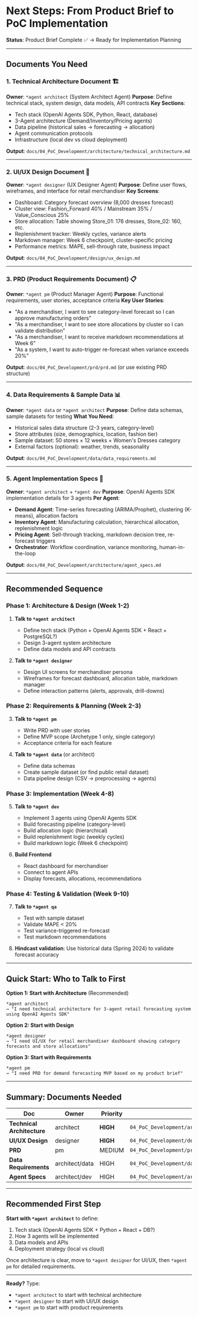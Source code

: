 # Next Steps: From Product Brief to PoC Implementation

**Status**: Product Brief Complete ✅ → Ready for Implementation Planning

---

## Documents You Need

### 1. **Technical Architecture Document** 🏗️
**Owner**: `*agent architect` (System Architect Agent)
**Purpose**: Define technical stack, system design, data models, API contracts
**Key Sections**:
- Tech stack (OpenAI Agents SDK, Python, React, database)
- 3-Agent architecture (Demand/Inventory/Pricing agents)
- Data pipeline (historical sales → forecasting → allocation)
- Agent communication protocols
- Infrastructure (local dev vs cloud deployment)

**Output**: `docs/04_PoC_Development/architecture/technical_architecture.md`

---

### 2. **UI/UX Design Document** 🎨
**Owner**: `*agent designer` (UX Designer Agent)
**Purpose**: Define user flows, wireframes, and interface for retail merchandiser
**Key Screens**:
- Dashboard: Category forecast overview (8,000 dresses forecast)
- Cluster view: Fashion_Forward 40% / Mainstream 35% / Value_Conscious 25%
- Store allocation: Table showing Store_01: 176 dresses, Store_02: 160, etc.
- Replenishment tracker: Weekly cycles, variance alerts
- Markdown manager: Week 6 checkpoint, cluster-specific pricing
- Performance metrics: MAPE, sell-through rate, business impact

**Output**: `docs/04_PoC_Development/design/ux_design.md`

---

### 3. **PRD (Product Requirements Document)** 📋
**Owner**: `*agent pm` (Product Manager Agent)
**Purpose**: Functional requirements, user stories, acceptance criteria
**Key User Stories**:
- "As a merchandiser, I want to see category-level forecast so I can approve manufacturing orders"
- "As a merchandiser, I want to see store allocations by cluster so I can validate distribution"
- "As a merchandiser, I want to receive markdown recommendations at Week 6"
- "As a system, I want to auto-trigger re-forecast when variance exceeds 20%"

**Output**: `docs/04_PoC_Development/prd/prd.md` (or use existing PRD structure)

---

### 4. **Data Requirements & Sample Data** 📊
**Owner**: `*agent data` or `*agent architect`
**Purpose**: Define data schemas, sample datasets for testing
**What You Need**:
- Historical sales data structure (2-3 years, category-level)
- Store attributes (size, demographics, location, fashion tier)
- Sample dataset: 50 stores × 12 weeks × Women's Dresses category
- External factors (optional): weather, trends, seasonality

**Output**: `docs/04_PoC_Development/data/data_requirements.md`

---

### 5. **Agent Implementation Specs** 🤖
**Owner**: `*agent architect` + `*agent dev`
**Purpose**: OpenAI Agents SDK implementation details for 3 agents
**Per Agent**:
- **Demand Agent**: Time-series forecasting (ARIMA/Prophet), clustering (K-means), allocation factors
- **Inventory Agent**: Manufacturing calculation, hierarchical allocation, replenishment logic
- **Pricing Agent**: Sell-through tracking, markdown decision tree, re-forecast triggers
- **Orchestrator**: Workflow coordination, variance monitoring, human-in-the-loop

**Output**: `docs/04_PoC_Development/architecture/agent_specs.md`

---

## Recommended Sequence

### **Phase 1: Architecture & Design** (Week 1-2)
1. **Talk to `*agent architect`**
   - Define tech stack (Python + OpenAI Agents SDK + React + PostgreSQL?)
   - Design 3-agent system architecture
   - Define data models and API contracts

2. **Talk to `*agent designer`**
   - Design UI screens for merchandiser persona
   - Wireframes for forecast dashboard, allocation table, markdown manager
   - Define interaction patterns (alerts, approvals, drill-downs)

### **Phase 2: Requirements & Planning** (Week 2-3)
3. **Talk to `*agent pm`**
   - Write PRD with user stories
   - Define MVP scope (Archetype 1 only, single category)
   - Acceptance criteria for each feature

4. **Talk to `*agent data`** (or architect)
   - Define data schemas
   - Create sample dataset (or find public retail dataset)
   - Data pipeline design (CSV → preprocessing → agents)

### **Phase 3: Implementation** (Week 4-8)
5. **Talk to `*agent dev`**
   - Implement 3 agents using OpenAI Agents SDK
   - Build forecasting pipeline (category-level)
   - Build allocation logic (hierarchical)
   - Build replenishment logic (weekly cycles)
   - Build markdown logic (Week 6 checkpoint)

6. **Build Frontend**
   - React dashboard for merchandiser
   - Connect to agent APIs
   - Display forecasts, allocations, recommendations

### **Phase 4: Testing & Validation** (Week 9-10)
7. **Talk to `*agent qa`**
   - Test with sample dataset
   - Validate MAPE < 20%
   - Test variance-triggered re-forecast
   - Test markdown recommendations

8. **Hindcast validation**: Use historical data (Spring 2024) to validate forecast accuracy

---

## Quick Start: Who to Talk to First

**Option 1: Start with Architecture** (Recommended)
```
*agent architect
→ "I need technical architecture for 3-agent retail forecasting system using OpenAI Agents SDK"
```

**Option 2: Start with Design**
```
*agent designer
→ "I need UI/UX for retail merchandiser dashboard showing category forecasts and store allocations"
```

**Option 3: Start with Requirements**
```
*agent pm
→ "I need PRD for demand forecasting MVP based on my product brief"
```

---

## Summary: Documents Needed

| Doc | Owner | Priority | Output Path |
|-----|-------|----------|-------------|
| **Technical Architecture** | architect | **HIGH** | `04_PoC_Development/architecture/technical_architecture.md` |
| **UI/UX Design** | designer | **HIGH** | `04_PoC_Development/design/ux_design.md` |
| **PRD** | pm | MEDIUM | `04_PoC_Development/prd/prd.md` |
| **Data Requirements** | architect/data | HIGH | `04_PoC_Development/data/data_requirements.md` |
| **Agent Specs** | architect/dev | HIGH | `04_PoC_Development/architecture/agent_specs.md` |

---

## Recommended First Step

**Start with `*agent architect`** to define:
1. Tech stack (OpenAI Agents SDK + Python + React + DB?)
2. How 3 agents will be implemented
3. Data models and APIs
4. Deployment strategy (local vs cloud)

Once architecture is clear, move to `*agent designer` for UI/UX, then `*agent pm` for detailed requirements.

---

**Ready?** Type:
- `*agent architect` to start with technical architecture
- `*agent designer` to start with UI/UX design
- `*agent pm` to start with product requirements
